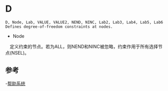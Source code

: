 # D

```
D, Node, Lab, VALUE, VALUE2, NEND, NINC, Lab2, Lab3, Lab4, Lab5, Lab6
Defines degree-of-freedom constraints at nodes.
```

- Node

&emsp;定义约束的节点。若为ALL，则NEND和NINC被忽略，约束作用于所有选择节
点(NSEL)。 

## 参考

-[帮助系统](http://www.mm.bme.hu/~gyebro/files/ans_help_v182/ans_cmd/Hlp_C_D.html)